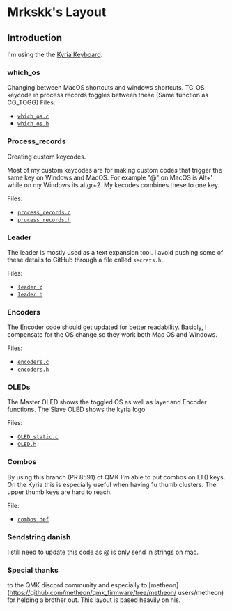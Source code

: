 # Mrkskk's Layout

## Introduction

I'm using the the [Kyria Keyboard](https://splitkb.com). 

### which_os
Changing between MacOS shortcuts and windows shortcuts.
TG_OS keycode in process records toggles between these (Same function as CG_TOGG)
Files:

* [`which_os.c`](which_os.c)
* [`which_os.h`](which_os.h)

### Process_records
Creating custom keycodes.

Most of my custom keycodes are for making custom codes that trigger the same key on Windows and MacOS. For example "@" on MacOS is Alt+' while on my Windows its altgr+2. My kecodes combines these to one key.

Files:

* [`process_records.c`](process_records.c)
* [`process_records.h`](process_records.h)

### Leader
The leader is mostly used as a text expansion tool. 
I avoid pushing some of these details to GitHub through a file called ```secrets.h```. 

Files:

* [`leader.c`](leader.c)
* [`leader.h`](leader.h)

### Encoders
The Encoder code should get updated for better readability. Basicly, I compensate for the OS change so they work both Mac OS and Windows.

Files:

* [`encoders.c`](encoders.c)
* [`encoders.h`](encoders.h)

### OLEDs
The Master OLED shows the toggled OS as well as layer and Encoder functions. 
The Slave OLED shows the kyria logo

Files:

* [`OLED_static.c`](OLED_static.c)
* [`OLED.h`](OLED.h)

### Combos
 By using this branch (PR 8591) of QMK I'm able to put combos on LT() keys.
 On the Kyria this is especially useful when having 1u thumb clusters. The upper thumb keys are hard to reach.

 
File:
* [`combos.def`](combos.def)

### Sendstring danish
I still need to update this code as @ is only send in strings on mac.

### Special thanks
to the QMK discord community and especially to [metheon](https://github.com/metheon/qmk_firmware/tree/metheon/ users/metheon) for helping a brother out. This layout is based heavily on his.

